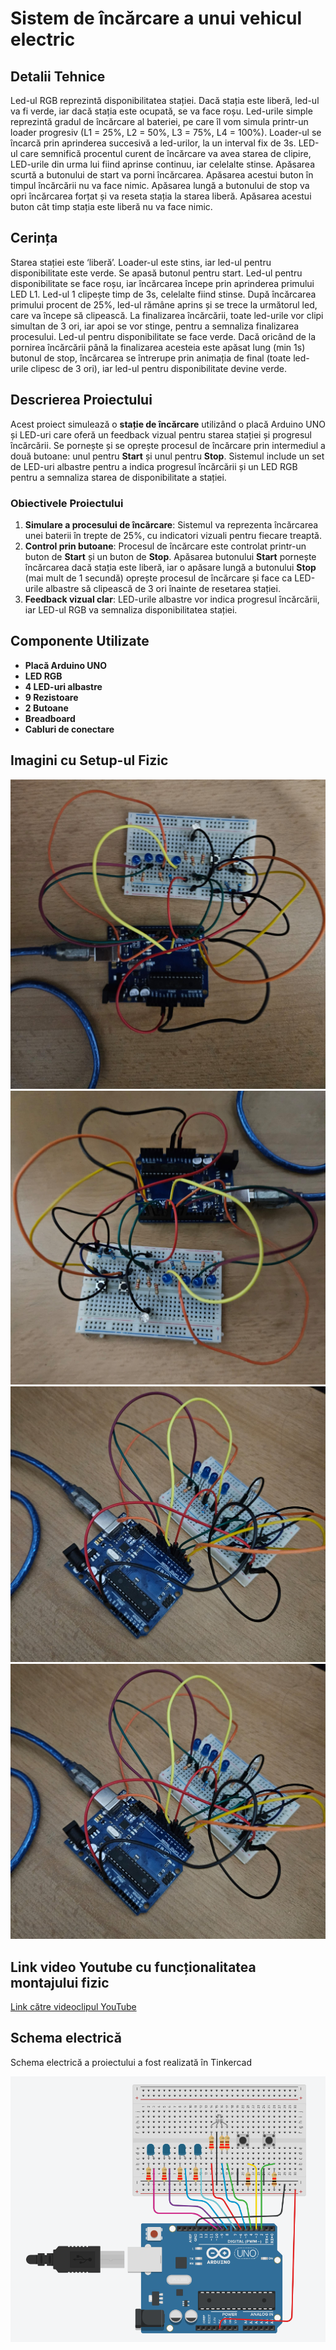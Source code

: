 # Sistem de încărcare a unui vehicul electric


## Detalii Tehnice

Led-ul RGB reprezintă disponibilitatea stației. Dacă stația este liberă, led-ul va fi verde, iar dacă stația este ocupată, se va face roșu. Led-urile simple reprezintă gradul de încărcare al bateriei, pe care îl vom simula printr-un loader progresiv (L1 = 25%, L2 = 50%, L3 = 75%, L4 = 100%). Loader-ul se încarcă prin aprinderea succesivă a led-urilor, la un interval fix de 3s. LED-ul care semnifică procentul curent de încărcare va avea starea de clipire, LED-urile din urma lui fiind aprinse continuu, iar celelalte stinse. Apăsarea scurtă a butonului de start va porni încărcarea. Apăsarea acestui buton în timpul încărcării nu va face nimic. Apăsarea lungă a butonului de stop va opri încărcarea forțat și va reseta stația la starea liberă. Apăsarea acestui buton cât timp stația este liberă nu va face nimic.

## Cerința

Starea stației este ‘liberă’. Loader-ul este stins, iar led-ul pentru disponibilitate este verde. Se apasă butonul pentru start. Led-ul pentru disponibilitate se face roșu, iar încărcarea începe prin aprinderea primului LED L1. Led-ul 1 clipește timp de 3s, celelalte fiind stinse. După încărcarea primului procent de 25%, led-ul rămâne aprins și se trece la următorul led, care va începe să clipească. La finalizarea încărcării, toate led-urile vor clipi simultan de 3 ori, iar apoi se vor stinge, pentru a semnaliza finalizarea procesului. Led-ul pentru disponibilitate se face verde. Dacă oricând de la pornirea încărcării până la finalizarea acesteia este apăsat lung (min 1s) butonul de stop, încărcarea se întrerupe prin animația de final (toate led-urile clipesc de 3 ori), iar led-ul pentru disponibilitate devine verde.


## Descrierea Proiectului

Acest proiect simulează o **stație de încărcare** utilizând o placă Arduino UNO și LED-uri care oferă un feedback vizual pentru starea stației și progresul încărcării. Se pornește și se oprește procesul de încărcare prin intermediul a două butoane: unul pentru **Start** și unul pentru **Stop**. Sistemul include un set de LED-uri albastre pentru a indica progresul încărcării și un LED RGB pentru a semnaliza starea de disponibilitate a stației.

### Obiectivele Proiectului

1. **Simulare a procesului de încărcare**: Sistemul va reprezenta încărcarea unei baterii în trepte de 25%, cu indicatori vizuali pentru fiecare treaptă.
2. **Control prin butoane**: Procesul de încărcare este controlat printr-un buton de **Start** și un buton de **Stop**. Apăsarea butonului **Start** pornește încărcarea dacă stația este liberă, iar o apăsare lungă a butonului **Stop** (mai mult de 1 secundă) oprește procesul de încărcare și face ca LED-urile albastre să clipească de 3 ori înainte de resetarea stației.
3. **Feedback vizual clar**: LED-urile albastre vor indica progresul încărcării, iar LED-ul RGB va semnaliza disponibilitatea stației.

## Componente Utilizate

- **Placă Arduino UNO**
- **LED RGB** 
- **4 LED-uri albastre** 
- **9 Rezistoare** 
- **2 Butoane** 
- **Breadboard**
- **Cabluri de conectare**

## Imagini cu Setup-ul Fizic

![Imagine 1](./imagini/imagine1.jpeg)
![Imagine 2](./imagini/imagine2.jpeg)
![Imagine 3](./imagini/imagine3.jpeg)
![Imagine 4](./imagini/imagine3.jpeg)

## Link video Youtube cu funcționalitatea montajului fizic

[Link către videoclipul YouTube](https://youtube.com/watch?v=mPNuXBadCfc)

## Schema electrică

Schema electrică a proiectului a fost realizată în Tinkercad

![Imagine TinkerCad](./imagini/TinkerCad.png)